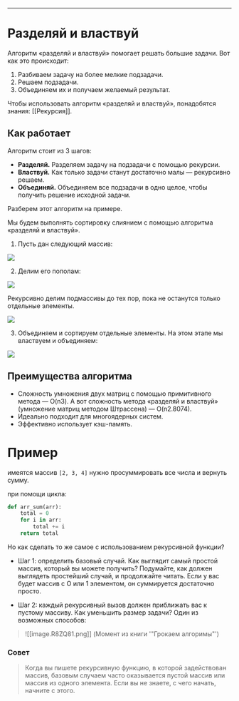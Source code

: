 ------
# Разделяй и властвуй
Алгоритм «разделяй и властвуй» помогает решать большие задачи. Вот как это происходит:

1. Разбиваем задачу на более мелкие подзадачи.
2. Решаем подзадачи. 
3. Объединяем их и получаем желаемый результат.

Чтобы использовать алгоритм «разделяй и властвуй», понадобятся знания: [[Рекурсия]].

## Как работает
Алгоритм стоит из 3 шагов: 

- **Разделяй.** Разделяем задачу на подзадачи с помощью рекурсии.
- **Властвуй.** Как только задачи станут достаточно малы — рекурсивно решаем. 
- **Объединяй.** Объединяем все подзадачи в одно целое, чтобы получить решение исходной задачи.

Разберем этот алгоритм на примере.

Мы будем выполнять сортировку слиянием с помощью алгоритма «разделяй и властвуй».

1. Пусть дан следующий массив: 

![](https://lh6.googleusercontent.com/NkiciyNlGX0jCjrVIQ3gcpHzd_DxE67wIpJj5N5O_007qx4WHUbrltLz7VahN09dHwnpRoPRmxUNVaYs8whhB_12Ksj4Dy6H30J5DPgeHWNqksT3RDaHwtHPuOuOT-_zIO9DgNo3)

2. Делим его пополам:

![](https://lh3.googleusercontent.com/WMKtMvfxf7fyeBK8xlVJDME4hnihES6r18wSCXEYhm_yQXLQ9g-Z6SdHGIXxC71-_19_Q9PQqTUj_qGJCFFwGyCTJu-XpTijMzwXwsyRobF4_vyOuEBvkodHCVPyOqifIaZc462B)

Рекурсивно делим подмассивы до тех пор, пока не останутся только отдельные элементы.

![](https://lh6.googleusercontent.com/Icx556s7pe_ViGnC2HTPK4AQDi6s4GxACvH0VrUhssAGoPEWuWuklr7hvs-1b1xr-PGlvmf30rnaUOoG3-aHBhTSCB5vfqonu1k7BAqu-gmMEYoM4FnnF4qJXoKINXRTsm-9-ll4)

3. Объединяем и сортируем отдельные элементы. На этом этапе мы властвуем и объединяем:

![](https://lh6.googleusercontent.com/e_3YbkUNzMHiYTiMP4q6wTekiJPPWq2CKIpDW0Tf0NxFCj2Jk3C5LGltFRM1-pKhbJc99uMa4prxSvzECtg2YpR5pqV8QsVk1NAEVSh7dQQ4oonqfw4a_ryB5jkUqKnc2KfNn114)

## Преимущества алгоритма

- Сложность умножения двух матриц с помощью примитивного метода — O(n3). А вот сложность метода «разделяй и властвуй» (умножение матриц методом Штрассена) — O(n2.8074).
- Идеально подходит для многоядерных систем.
- Эффективно использует кэш-память.

# Пример
имеятся массив `[2, 3, 4]` нужно просуммировать все числа и вернуть сумму.

при помощи цикла:
```python
def arr_sum(arr):
	total = 0
	for i in arr:
		total += i
	return total
```

Но как сделать то же самое с использованием рекурсивной функции?

- Шаг 1: определить базовый случай. Как выглядит самый простой массив, который вы можете получить? Подумайте, как должен выглядеть про­стейший случай, и продолжайте читать. Если у вас будет массив с О или 1 элементом, он суммируется достаточно просто.

- Шаr 2: каждый рекурсивный вызов должен приближать вас к пустому мас­сиву. Как уменьшить размер задачи? Один из возможных способов:
>![[image.R8ZQ81.png]] (Момент из книги '"Грокаем алгоримы"')

### Совет
> Когда вы пишете рекурсивную функцию, в которой задействован массив, ба­зовым случаем часто оказывается пустой массив или массив из одного эле­мента. Если вы не знаете, с чего начать, начните с этого.